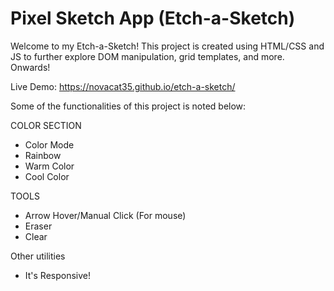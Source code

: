 # Pixel Sketch App (Etch-a-Sketch)

Welcome to my Etch-a-Sketch! This project is created using HTML/CSS and JS to further explore DOM manipulation, grid templates, and more. Onwards!

Live Demo: https://novacat35.github.io/etch-a-sketch/


Some of the functionalities of this project is noted below:

COLOR SECTION
- Color Mode  
- Rainbow  
- Warm Color 
- Cool Color 

TOOLS
- Arrow Hover/Manual Click (For mouse)
- Eraser 
- Clear 

Other utilities
- It's Responsive!

